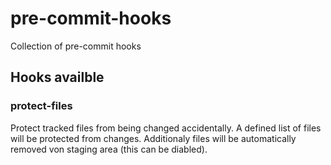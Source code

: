 # pre-commit-hooks

Collection of pre-commit hooks

## Hooks availble

### protect-files

Protect tracked files from being changed accidentally.
A defined list of files will be protected from changes. Additionaly files will be automatically removed von staging area (this can be diabled).
